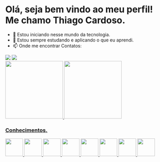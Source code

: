    # Olá, seja bem vindo ao meu perfil! Me chamo Thiago Cardoso.
- 👀 Estou iniciando nesse mundo da tecnologia.
- 🌱 Estou sempre estudando e aplicando o que eu aprendi.
- 📫 Onde me encontrar
Contatos:
<div>
         <a href = "mailto:thgbruno2@gmail.com"><img src="https://img.shields.io/badge/Gmail-D14836?style=for-the-badge&logo=gmail&logoColor=white" target="_blank"></a>
         <a href="https://www.linkedin.com/in/thiago-cardoso-759a75216/" target="_blank"><img src="https://img.shields.io/badge/-LinkedIn-%230077B5?style=for-the-badge&logo=linkedin&logoColor=white" target="_blank"></a>   
</div>

<div>
<a href="https://github.com/tchio1991">
<img height="180em" src="https://github-readme-stats.vercel.app/api/top-langs/?username=tchio1991&layout=compact&langs_count=7&theme=dracula"/>
<img height="180em" src="https://github-readme-stats.vercel.app/api?username=tchio1991&show_icons=true&theme=dracula&include_all_commits=true&count_private=true"/>
</div>
   
 ### Conhecimentos.  
<div>
      <img src="https://cdn-icons-png.flaticon.com/512/919/919827.png" width="55px" height="55px" target="_blank">
      <img src="https://cdn-icons-png.flaticon.com/512/919/919826.png" width="55px" height="55px" target="_blank">
      <img src="https://cdn-icons-png.flaticon.com/512/5968/5968292.png" width="55px" height="55px" target="_blank">
      <img src="https://cdn-icons-png.flaticon.com/512/5968/5968332.png" width="55px" height="55px" target="_blank">
      <img src="https://cdn-icons-png.flaticon.com/512/226/226777.png" width="55px" height="55px" target="_blank">
      <img src="https://cdn-icons-png.flaticon.com/512/6132/6132221.png" width="55px" height="55px" target="_blank">
      <img src="https://cdn-icons-png.flaticon.com/512/29/29553.png" width="55px" height="55px" target="_blank">
      <img src="https://cdn-icons-png.flaticon.com/512/919/919836.png" width="55px" height="55px" target="_blank">
</div>

